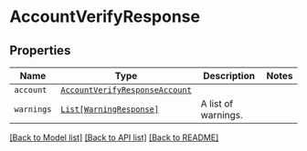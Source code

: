 # AccountVerifyResponse



## Properties
Name | Type | Description | Notes
------------ | ------------- | ------------- | -------------
| `account` | [```AccountVerifyResponseAccount```](AccountVerifyResponseAccount.md) |    |  |
| `warnings` | [```List[WarningResponse]```](WarningResponse.md) |  A list of warnings.  |  |

[[Back to Model list]](../README.md#documentation-for-models) [[Back to API list]](../README.md#documentation-for-api-endpoints) [[Back to README]](../README.md)

